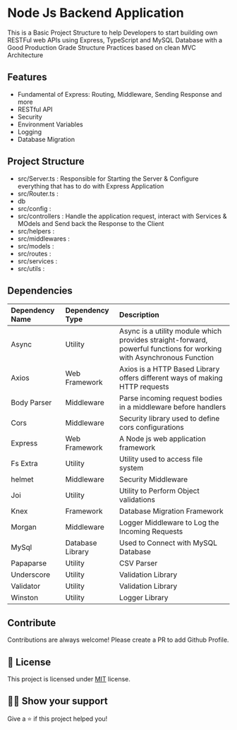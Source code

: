 # Node Js Backend Application
This is a Basic Project Structure to help Developers to start building own RESTFul web APIs using Express, TypeScript and MySQL Database with a Good Production Grade Structure Practices based on clean MVC Architecture


## Features
- Fundamental of Express: Routing, Middleware, Sending Response and more
- RESTful API
- Security
- Environment Variables
- Logging
- Database Migration

## Project Structure
- src/Server.ts     : Responsible for Starting the Server & Configure everything that has to do with Express Application
- src/Router.ts     : 
- db
- src/config        :
- src/controllers   : Handle the application request, interact with Services & MOdels and Send back the Response to the Client
- src/helpers       :
- src/middlewares   :
- src/models        :
- src/routes        :
- src/services      :
- src/utils         :


## Dependencies
| Dependency Name | Dependency Type | Description |
| :-- | :-- | :-- |
| Async | Utility | Async is a utility module which provides straight-forward, powerful functions for working with Asynchronous Function |
| Axios | Web Framework | Axios is a HTTP Based Library offers different ways of making HTTP requests |
| Body Parser | Middleware | Parse incoming request bodies in a middleware before handlers |
| Cors | Middleware | Security library used to define cors configurations |
| Express | Web Framework | A Node js web application framework |
| Fs Extra | Utility | Utility used to access file system |
| helmet | Middleware | Security Middleware |
| Joi | Utility | Utility to Perform Object validations |
| Knex | Framework | Database Migration Framework |
| Morgan | Middleware | Logger Middleware to Log the Incoming Requests |
| MySql | Database Library | Used to Connect with MySQL Database |
| Papaparse | Utility | CSV Parser |
| Underscore | Utility | Validation Library |
| Validator | Utility | Validation Library |
| Winston | Utility | Logger Library |


## Contribute

Contributions are always welcome! Please create a PR to add Github Profile.

## :pencil: License

This project is licensed under [MIT](https://opensource.org/licenses/MIT) license.

## :man_astronaut: Show your support

Give a ⭐️ if this project helped you!